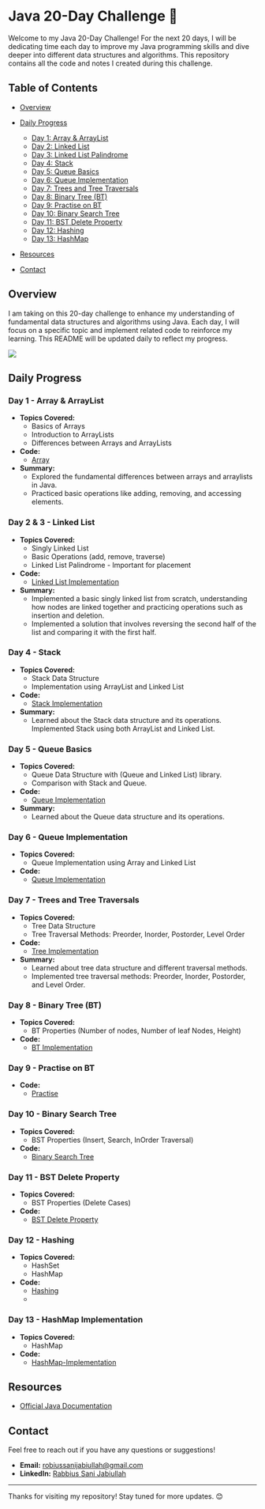 # Java 20-Day Challenge 🚀

Welcome to my Java 20-Day Challenge! 
For the next 20 days, I will be dedicating time each day to improve my Java programming skills and dive deeper into different data structures and algorithms. 
This repository contains all the code and notes I created during this challenge.

## Table of Contents

- [Overview](#overview)
- [Daily Progress](#daily-progress)
  - [Day 1: Array & ArrayList](#day-1---array--arraylist)
  - [Day 2: Linked List](#day-2---linked-list)
  - [Day 3: Linked List Palindrome](#day-3---linked-list-palindrome)
  - [Day 4: Stack](#day-4---stack)
  - [Day 5: Queue Basics](#day-5---queue-basics)
  - [Day 6: Queue Implementation](#day-6---queue-implementation)
  - [Day 7: Trees and Tree Traversals](#day-7---trees-and-tree-traversals)
  - [Day 8: Binary Tree (BT)](#day-8---binary-tree-bt)
  - [Day 9: Practise on BT](#day-9---practise-on-bt)
  - [Day 10: Binary Search Tree](#day-10---binary-search-tree)
  - [Day 11: BST Delete Property](#day-11---bst-delete-property)
  - [Day 12: Hashing](#day-12---hashing)
  - [Day 13: HashMap](#day-13---hashmap-implementation)
  
- [Resources](#resources)
- [Contact](#contact)

## Overview

I am taking on this 20-day challenge to enhance my understanding of fundamental data structures and algorithms using Java. 
Each day, I will focus on a specific topic and implement related code to reinforce my learning. This README will be updated daily to reflect my progress.

![](https://komarev.com/ghpvc/?username=Jabiullah&color=blue)

## Daily Progress

### Day 1 - Array & ArrayList
- **Topics Covered:**
  - Basics of Arrays
  - Introduction to ArrayLists
  - Differences between Arrays and ArrayLists
- **Code:**
  - [Array](https://github.com/Jabiullah/Java-20-Days-Challenge/tree/master/src/array_week_1)
- **Summary:**
  - Explored the fundamental differences between arrays and arraylists in Java.
  - Practiced basic operations like adding, removing, and accessing elements.

### Day 2 & 3 - Linked List
- **Topics Covered:**
  - Singly Linked List
  - Basic Operations (add, remove, traverse)
  - Linked List Palindrome - Important for placement
- **Code:**
  - [Linked List Implementation](https://github.com/Jabiullah/Java-20-Days-Challenge/tree/master/src/linked_list_week_1)
- **Summary:**
  - Implemented a basic singly linked list from scratch, understanding how nodes are linked together and practicing operations such as insertion and deletion.
  - Implemented a solution that involves reversing the second half of the list and comparing it with the first half.

### Day 4 - Stack
- **Topics Covered:**
  - Stack Data Structure
  - Implementation using ArrayList and Linked List
- **Code:**
  - [Stack Implementation](https://github.com/Jabiullah/Java-20-Days-Challenge/tree/master/src/stack_and_queue)
- **Summary:**
  - Learned about the Stack data structure and its operations. Implemented Stack using both ArrayList and Linked List.
    
### Day 5 - Queue Basics
- **Topics Covered:**
  - Queue Data Structure with (Queue and Linked List) library.
  - Comparison with Stack and Queue. 
- **Code:**
  - [Queue Implementation](https://github.com/Jabiullah/Java-20-Day-Challenge/blob/master/src/stack_and_queue_week_2/queue_basic.java)
- **Summary:**
  - Learned about the Queue data structure and its operations. 
    
### Day 6 - Queue Implementation
- **Topics Covered:**
  - Queue Implementation using Array and Linked List
- **Code:**
  - [Queue Implementation](https://github.com/Jabiullah/Java-20-Day-Challenge/blob/master/src/stack_and_queue_week_2/queue_basic_3.java)

### Day 7 - Trees and Tree Traversals
- **Topics Covered:**
  - Tree Data Structure
  - Tree Traversal Methods: Preorder, Inorder, Postorder, Level Order
- **Code:**
  - [Tree Implementation](https://github.com/Jabiullah/Java-20-Days-Challenge/tree/master/src/binary_tree_week_2)
- **Summary:**
  - Learned about tree data structure and different traversal methods.
  - Implemented tree traversal methods: Preorder, Inorder, Postorder, and Level Order.

### Day 8 - Binary Tree (BT)
- **Topics Covered:**
  - BT Properties (Number of nodes, Number of leaf Nodes, Height)
- **Code:**
  - [BT Implementation](https://github.com/Jabiullah/Java-20-Days-Challenge/tree/master/src/binary_tree_week_2/binary_tree_basic_2.java)

### Day 9 - Practise on BT

- **Code:**
  - [Practise](https://github.com/Jabiullah/Java-20-Days-Challenge/tree/master/src/binary_tree_week_2/binary_tree_practise.java)


### Day 10 - Binary Search Tree
- **Topics Covered:**
  - BST Properties (Insert, Search, InOrder Traversal)
- **Code:**
  - [Binary Search Tree](https://github.com/Jabiullah/Java-20-Days-Challenge/tree/master/src/binary_tree_week_2/binary_search_tree.java)

### Day 11 - BST Delete Property
- **Topics Covered:**
  - BST Properties (Delete Cases)
- **Code:**
  - [BST Delete Property](https://github.com/Jabiullah/Java-20-Days-Challenge/tree/master/src/binary_tree_week_2/binary_search_tree.java)

### Day 12 - Hashing
- **Topics Covered:**
  - HashSet 
  - HashMap
- **Code:**
  - [Hashing](https://github.com/Jabiullah/Java-20-Days-Challenge/tree/master/src/hash_week_3)
  - 
### Day 13 - HashMap Implementation
- **Topics Covered:**
  - HashMap
- **Code:**
  - [HashMap-Implementation](https://github.com/Jabiullah/Java-20-Days-Challenge/tree/master/src/hashMapImplementation.java)


## Resources

- [Official Java Documentation](https://docs.oracle.com/en/java/)

## Contact
Feel free to reach out if you have any questions or suggestions!

- **Email:** robiussanijabiullah@gmail.com
- **LinkedIn:** [Rabbius Sani Jabiullah](https://www.linkedin.com/in/rabius-sani-jabiullah-68b402195/)

---
Thanks for visiting my repository! Stay tuned for more updates. 😊
